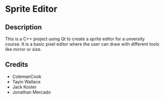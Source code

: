 # Sprite Editor

## Description

This is a C++ project using Qt to create a sprite editor for a unversity course. It is a basic pixel editor where the user can draw with 
different tools like mirror or size.

## Credits

* ColemanCook
* Tayin Wallace
* Jack Koster
* Jonathan Mercado
